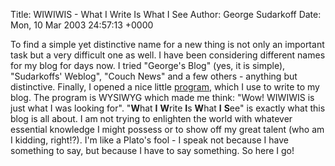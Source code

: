 Title: WIWIWIS - What I Write Is What I See
Author: George Sudarkoff
Date: Mon, 10 Mar 2003 24:57:13 +0000

To find a simple yet distinctive name for a new thing is not only an
important task but a very difficult one as well. I have been considering
different names for my blog for days now. I tried "George's Blog" (yes,
it is simple), "Sudarkoffs' Weblog", "Couch News" and a few others -
anything but distinctive. Finally, I opened a nice little
[program](http://www.wbloggar.com), which I use to write to my blog. The
program is WYSIWYG which made me think: "Wow! WIWIWIS is just what I was
looking for". "**W**hat **I** **W**rite **I**s **W**hat **I** **S**ee"
is exactly what this blog is all about. I am not trying to enlighten the
world with whatever essential knowledge I might possess or to show off
my great talent (who am I kidding, right!?). I'm like a Plato's fool - I
speak not because I have something to say, but because I have to say
something. So here I go!